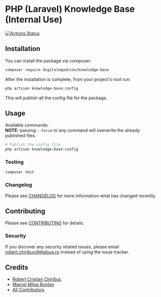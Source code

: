 # PHP (Laravel) Knowledge Base (Internal Use)

[![Actions Status](https://github.com/digitalequation/knowledge-base/workflows/Run%20Tests/badge.svg)](https://github.com/digitalequation/knowledge-base/actions)

## Installation

You can install the package via composer:

```bash
composer require digitalequation/knowledge-base
```

After the installation is complete, from your project's root run:
```bash
php artisan knowledge-base:config
```

This will publish all the config file for the package.

## Usage

Available commands:  
**NOTE:** passing `--force` to any command will overwrite the already published files.
``` php
# Publish the config file
php artisan knowledge-base:config
```

### Testing

``` bash
composer test
```

### Changelog

Please see [CHANGELOG](CHANGELOG.md) for more information what has changed recently.

## Contributing

Please see [CONTRIBUTING](CONTRIBUTING.md) for details.

### Security

If you discover any security related issues, please email robert.chiribuc@thebug.ro instead of using the issue tracker.

## Credits

- [Robert Cristian Chiribuc](https://github.com/chiribuc)
- [Marcel Mihai Bontaș](https://github.com/kirov117)
- [All Contributors](../../contributors)
